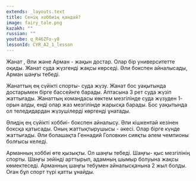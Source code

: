 ```yaml
---
extends: _layouts.text
title: Сенің хоббиің қандай?
image: fairy_tale.png
kazakh: ""
russian: ""
youtube: q_R46ZFo-y8
lessonId: CYR_A2_1_lesson
---
```

Жанат , Әли  және Арман - жақын достар. Олар бір университетте оқиды. Жанат суда жүзгенді жақсы көрседі. Әли бокспен айналысады, Арман шаңғы тебеді. 

Жанаттың ең сүйікті спорты- суда жүзу. Жанат бос уақытында достарымен бірге бассейнге барады. Аптасына 3 рет суда жүзіп жаттығады. Жанаттың  командасы көктем мезгілінде суда жүзуден  1- орын алды, енді олар жаз мезгілінде жарысқа барады. Бос уақытында ол теледидардан жүзушілерді көргенді ұнатады.

Әлидің ең сүйікті хоббиі- бокcпен айналысу. Әли кішкентай кезінен боксқа қатысады. Оның жаттықтырушысы - әкесі. Олар бірге күнде жаттығады. Әли болашақта Геннадий Головкин сияқты әлем чемпионы болғысы келеді.

Арманның хоббиі өте қызықты. Ол шаңғы тебеді. Шаңғы- қыс мезгілінің спорты.  Шаңғы зейінді арттырып, адамның шымыр болуына жақсы көмектеседі. Арманның шаңғы тебумен айналысқанына 2 жыл болды. Оған бұл спорт түрі қатты ұнайды.
